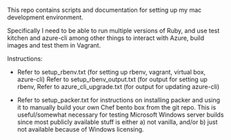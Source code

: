 This repo contains scripts and documentation for setting up my mac development environment.

Specifically I need to be able to run multiple versions of Ruby, and use test kitchen and azure-cli among other things to interact with Azure, build images and test them in Vagrant.

Instructions:
- Refer to setup_rbenv.txt (for setting up rbenv, vagrant, virtual box, azure-cli)
  Refer to setup_rbenv_output.txt (for output for setting up rbenv,
  Refer to azure_cli_upgrade.txt (for output for updating azure-cli)

- Refer to setup_packer.txt for instructions on installing packer and using it to manually build your own Chef bento box from the git repo. This is useful/somewhat necessary
  for testing Microsoft Windows server builds since most publicly available stuff is either a) not vanilla, and/or b) just not available because of Windows licensing.



